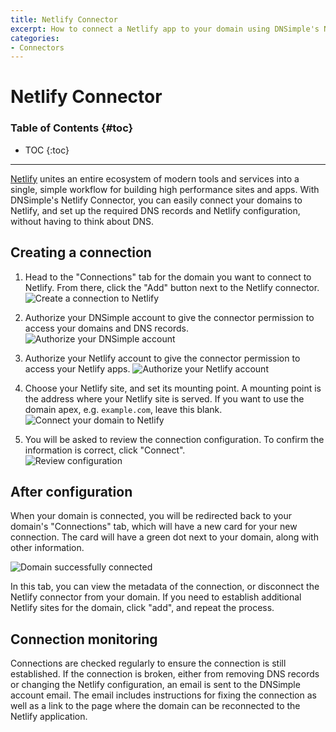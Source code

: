 ```yaml
---
title: Netlify Connector
excerpt: How to connect a Netlify app to your domain using DNSimple's Netlify Connector
categories:
- Connectors
---
```


# Netlify Connector

### Table of Contents {#toc}

* TOC
{:toc}

---

[Netlify](https://www.netlify.com) unites an entire ecosystem of modern tools and services into a single, simple workflow for building high performance sites and apps. With DNSimple's Netlify Connector, you can easily connect your domains to Netlify, and set up the required DNS records and Netlify configuration, without having to think about DNS.

## Creating a connection

1. Head to the "Connections" tab for the domain you want to connect to Netlify. From there, click the "Add" button next to the Netlify connector.  
   ![Create a connection to Netlify](/files/netlify-connector-add-connector.png)


2. Authorize your DNSimple account to give the connector permission to access your domains and DNS records.
   ![Authorize your DNSimple account](/files/netlify-connector-authenticate-dnsimple.png)
   

3. Authorize your Netlify account to give the connector permission to access your Netlify apps.
![Authorize your Netlify account](/files/netlify-connector-connect-netlify.png)
   

4. Choose your Netlify site, and set its mounting point.
   <info>
   A mounting point is the address where your Netlify site is served. If you want to use the domain apex, e.g. `example.com`, leave this blank.
   </info>  
   ![Connect your domain to Netlify](/files/netlify-connector-connect-domain.png)
   

5. You will be asked to review the connection configuration. To confirm the information is correct, click "Connect".   
![Review configuration](/files/netlify-connector-confirm-config.png)
   
## After configuration
   
When your domain is connected, you will be redirected back to your domain's "Connections" tab, which will have a new card for your new connection. The card will have a green dot next to your domain, along with other information.

![Domain successfully connected](/files/netlify-connector-domain-connected.png)  

In this tab, you can view the metadata of the connection, or disconnect the Netlify connector from your domain. If you need to establish additional Netlify sites for the domain, click "add", and repeat the process.

## Connection monitoring

Connections are checked regularly to ensure the connection is still established. If the connection is broken, either from removing DNS records or changing the Netlify configuration, an email is sent to the DNSimple account email. The email includes instructions for fixing the connection as well as a link to the page where the domain can be reconnected to the Netlify application.
   
